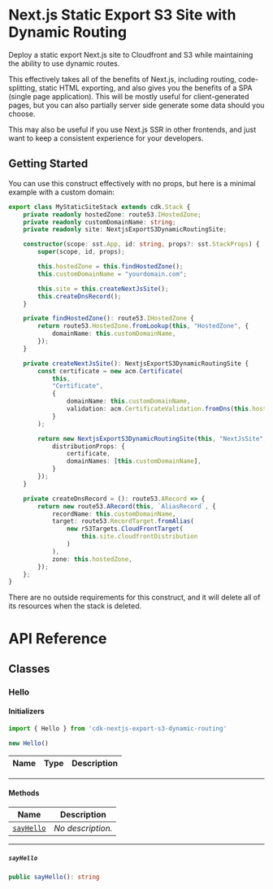 # Next.js Static Export S3 Site with Dynamic Routing

Deploy a static export Next.js site to Cloudfront and S3 while maintaining the ability to use dynamic routes.

This effectively takes all of the benefits of Next.js, including routing, code-splitting, static HTML exporting, and also gives you the benefits of a SPA (single page application). This will be mostly useful for client-generated pages, but you can also partially server side generate some data should you choose.

This may also be useful if you use Next.js SSR in other frontends, and just want to keep a consistent experience for your developers.

## Getting Started

You can use this construct effectively with no props, but here is a minimal example with a custom domain:

```ts
export class MyStaticSiteStack extends cdk.Stack {
    private readonly hostedZone: route53.IHostedZone;
    private readonly customDomainName: string;
    private readonly site: NextjsExportS3DynamicRoutingSite;

    constructor(scope: sst.App, id: string, props?: sst.StackProps) {
        super(scope, id, props);

        this.hostedZone = this.findHostedZone();
        this.customDomainName = "yourdomain.com";

        this.site = this.createNextJsSite();
        this.createDnsRecord();
    }

    private findHostedZone(): route53.IHostedZone {
        return route53.HostedZone.fromLookup(this, "HostedZone", {
            domainName: this.customDomainName,
        });
    }

    private createNextJsSite(): NextjsExportS3DynamicRoutingSite {
        const certificate = new acm.Certificate(
            this,
            "Certificate",
            {
                domainName: this.customDomainName,
                validation: acm.CertificateValidation.fromDns(this.hostedZone),
            }
        );

        return new NextjsExportS3DynamicRoutingSite(this, "NextJsSite", {
            distributionProps: {
                certificate,
                domainNames: [this.customDomainName],
            }
        });
    }

    private createDnsRecord = (): route53.ARecord => {
        return new route53.ARecord(this, `AliasRecord`, {
            recordName: this.customDomainName,
            target: route53.RecordTarget.fromAlias(
                new r53Targets.CloudFrontTarget(
                    this.site.cloudfrontDistribution
                )
            ),
            zone: this.hostedZone,
        });
    };
}
```

There are no outside requirements for this construct, and it will delete all of its resources when the stack is deleted.
# API Reference <a name="API Reference" id="api-reference"></a>



## Classes <a name="Classes" id="Classes"></a>

### Hello <a name="Hello" id="cdk-nextjs-export-s3-dynamic-routing.Hello"></a>

#### Initializers <a name="Initializers" id="cdk-nextjs-export-s3-dynamic-routing.Hello.Initializer"></a>

```typescript
import { Hello } from 'cdk-nextjs-export-s3-dynamic-routing'

new Hello()
```

| **Name** | **Type** | **Description** |
| --- | --- | --- |

---

#### Methods <a name="Methods" id="Methods"></a>

| **Name** | **Description** |
| --- | --- |
| <code><a href="#cdk-nextjs-export-s3-dynamic-routing.Hello.sayHello">sayHello</a></code> | *No description.* |

---

##### `sayHello` <a name="sayHello" id="cdk-nextjs-export-s3-dynamic-routing.Hello.sayHello"></a>

```typescript
public sayHello(): string
```





